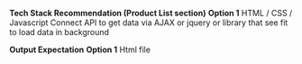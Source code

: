 **Tech Stack Recommendation (Product List section)**
**Option 1**
HTML / CSS / Javascript
Connect API to get data via AJAX or jquery or library that see fit to load data in background

**Output Expectation** 
**Option 1**
Html file


